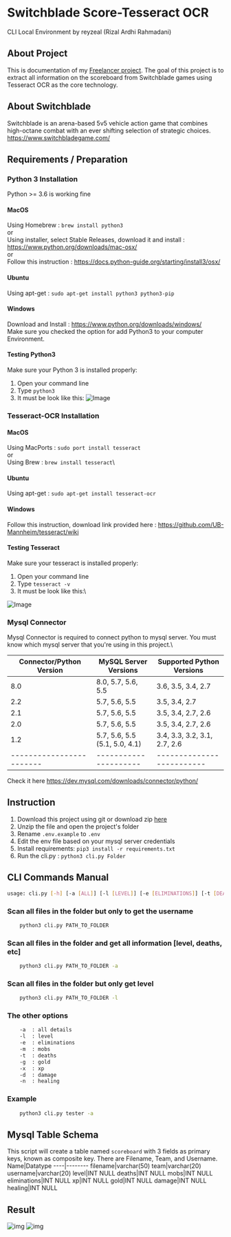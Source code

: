# Switchblade Score-Tesseract OCR
CLI Local Environment
by reyzeal (Rizal Ardhi Rahmadani)

## About Project
This is documentation of my [Freelancer project](https://www.freelancer.co.id/projects/php/Image-text-OCR-using-tesseract-26533030/details). The goal of this project is to extract all information on the scoreboard from Switchblade games using Tesseract OCR as the core technology.

## About Switchblade
Switchblade is an arena-based 5v5 vehicle action game that combines high-octane combat with an ever shifting selection of strategic choices.\
https://www.switchbladegame.com/

## Requirements / Preparation
### Python 3 Installation
Python >= 3.6 is working fine
#### MacOS
Using Homebrew : `brew install python3`\
or\
Using installer, select Stable Releases, download it and install : https://www.python.org/downloads/mac-osx/ \
or\
Follow this instruction : https://docs.python-guide.org/starting/install3/osx/

#### Ubuntu
Using apt-get : `sudo apt-get install python3 python3-pip`
#### Windows
Download and Install : https://www.python.org/downloads/windows/ \
Make sure you checked the option for add Python3 to your computer Environment.

#### Testing Python3
Make sure your Python 3 is installed properly:
1. Open your command line
2. Type `python3`
3. It must be look like this:
![Image](https://github.com/reyzeal/score-tesseract/raw/master/docs/python3.png)

### Tesseract-OCR Installation
#### MacOS
Using MacPorts : `sudo port install tesseract`\
or\
Using Brew : `brew install tesseract`\
#### Ubuntu
Using apt-get : `sudo apt-get install tesseract-ocr`
#### Windows
Follow this instruction, download link provided here : https://github.com/UB-Mannheim/tesseract/wiki

#### Testing Tesseract
Make sure your tesseract is installed properly:
1. Open your command line
2. Type `tesseract -v`
3. It must be look like this:\
 
![Image](https://github.com/reyzeal/score-tesseract/raw/master/docs/tesseract.png)

### Mysql Connector
Mysql Connector is required to connect python to mysql server. You must know which mysql server that you're using in this project.\

Connector/Python Version|MySQL Server Versions|Supported Python Versions
------------------------|---------------------|-------------------------
8.0|8.0, 5.7, 5.6, 5.5|3.6, 3.5, 3.4, 2.7
2.2|5.7, 5.6, 5.5|3.5, 3.4, 2.7
2.1|5.7, 5.6, 5.5|3.5, 3.4, 2.7, 2.6
2.0|5.7, 5.6, 5.5|3.5, 3.4, 2.7, 2.6
1.2|5.7, 5.6, 5.5 (5.1, 5.0, 4.1)|3.4, 3.3, 3.2, 3.1, 2.7, 2.6
------------------------|---------------------|-------------------------
Check it here https://dev.mysql.com/downloads/connector/python/

## Instruction
1. Download this project using git or download zip [here](https://github.com/reyzeal/score-tesseract/archive/master.zip)
2. Unzip the file and open the project's folder
3. Rename `.env.example` to `.env`
4. Edit the env file based on your mysql server credentials
5. Install requirements: `pip3 install -r requirements.txt`
6. Run the cli.py : `python3 cli.py Folder`

## CLI Commands Manual
```bash
usage: cli.py [-h] [-a [ALL]] [-l [LEVEL]] [-e [ELIMINATIONS]] [-t [DEATHS]] [-m [MOBS]] [-g [GOLD]] [-x [XP]] [-d [DAMAGE]][-n [HEALING]]
```
### Scan all files in the folder but only to get the username
```bash
    python3 cli.py PATH_TO_FOLDER
```
### Scan all files in the folder and get all information [level, deaths, etc]
```bash
    python3 cli.py PATH_TO_FOLDER -a
```
### Scan all files in the folder but only get level
```bash
    python3 cli.py PATH_TO_FOLDER -l
```
### The other options
```bash
    -a  : all details
    -l  : level
    -e  : eliminations
    -m  : mobs
    -t  : deaths
    -g  : gold
    -x  : xp
    -d  : damage
    -n  : healing
```

### Example
```bash
    python3 cli.py tester -a
```

## Mysql Table Schema
This script will create a table named `scoreboard` with 3 fields as primary keys, known as composite key. There are Filename, Team, and Username.
Name|Datatype
----|--------
filename|varchar(50)
team|varchar(20)
username|varchar(20)
level|INT NULL
deaths|INT NULL
mobs|INT NULL
eliminations|INT NULL
xp|INT NULL
gold|INT NULL
damage|INT NULL
healing|INT NULL

## Result
![img](https://github.com/reyzeal/score-tesseract/raw/master/docs/first.png)
![img](https://github.com/reyzeal/score-tesseract/raw/master/docs/second.png)